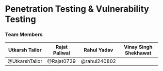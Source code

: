 # Penetration Testing & Vulnerability Testing

### Team Members

|Utkarsh Tailor|Rajat Paliwal|Rahul Yadav|Vinay Singh Shekhawat|
|---|---|---|---|
|@UtkarshTailor|@Rajat0729|@rahul240802||
